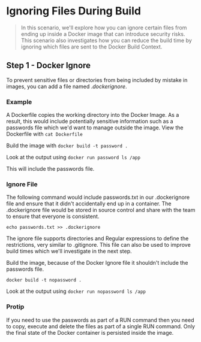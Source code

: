 # Ignoring Files During Build

> In this scenario, we'll explore how you can ignore certain files from ending up inside a Docker image that can introduce security risks. This scenario also investigates how you can reduce the build time by ignoring which files are sent to the Docker Build Context.

## Step 1 - Docker Ignore

To prevent sensitive files or directories from being included by mistake in images, you can add a file named .*dockerignore*.

### Example

A Dockerfile copies the working directory into the Docker Image. As a result, this would include potentially sensitive information such as a passwords file which we'd want to manage outside the image. View the Dockerfile with `cat Dockerfile`

Build the image with `docker build -t password .`

Look at the output using `docker run password ls /app`

This will include the passwords file.

### Ignore File

The following command would include passwords.txt in our .dockerignore file and ensure that it didn't accidentally end up in a container. The .dockerignore file would be stored in source control and share with the team to ensure that everyone is consistent.

`echo passwords.txt >> .dockerignore`

The ignore file supports directories and Regular expressions to define the restrictions, very similar to .gitignore. This file can also be used to improve build times which we'll investigate in the next step.

Build the image, because of the Docker Ignore file it shouldn't include the passwords file.

`docker build -t nopassword .`

Look at the output using `docker run nopassword ls /app`

### Protip

If you need to use the passwords as part of a RUN command then you need to copy, execute and delete the files as part of a single RUN command. Only the final state of the Docker container is persisted inside the image.